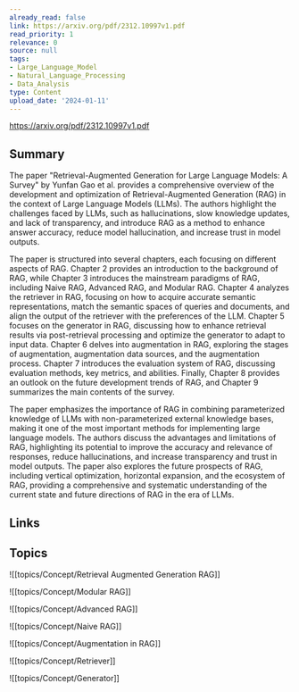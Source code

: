 ```yaml
---
already_read: false
link: https://arxiv.org/pdf/2312.10997v1.pdf
read_priority: 1
relevance: 0
source: null
tags:
- Large_Language_Model
- Natural_Language_Processing
- Data_Analysis
type: Content
upload_date: '2024-01-11'
---
```


https://arxiv.org/pdf/2312.10997v1.pdf
## Summary

The paper "Retrieval-Augmented Generation for Large Language Models: A Survey" by Yunfan Gao et al. provides a comprehensive overview of the development and optimization of Retrieval-Augmented Generation (RAG) in the context of Large Language Models (LLMs). The authors highlight the challenges faced by LLMs, such as hallucinations, slow knowledge updates, and lack of transparency, and introduce RAG as a method to enhance answer accuracy, reduce model hallucination, and increase trust in model outputs.

The paper is structured into several chapters, each focusing on different aspects of RAG. Chapter 2 provides an introduction to the background of RAG, while Chapter 3 introduces the mainstream paradigms of RAG, including Naive RAG, Advanced RAG, and Modular RAG. Chapter 4 analyzes the retriever in RAG, focusing on how to acquire accurate semantic representations, match the semantic spaces of queries and documents, and align the output of the retriever with the preferences of the LLM. Chapter 5 focuses on the generator in RAG, discussing how to enhance retrieval results via post-retrieval processing and optimize the generator to adapt to input data. Chapter 6 delves into augmentation in RAG, exploring the stages of augmentation, augmentation data sources, and the augmentation process. Chapter 7 introduces the evaluation system of RAG, discussing evaluation methods, key metrics, and abilities. Finally, Chapter 8 provides an outlook on the future development trends of RAG, and Chapter 9 summarizes the main contents of the survey.

The paper emphasizes the importance of RAG in combining parameterized knowledge of LLMs with non-parameterized external knowledge bases, making it one of the most important methods for implementing large language models. The authors discuss the advantages and limitations of RAG, highlighting its potential to improve the accuracy and relevance of responses, reduce hallucinations, and increase transparency and trust in model outputs. The paper also explores the future prospects of RAG, including vertical optimization, horizontal expansion, and the ecosystem of RAG, providing a comprehensive and systematic understanding of the current state and future directions of RAG in the era of LLMs.
## Links


## Topics

![[topics/Concept/Retrieval Augmented Generation RAG]]

![[topics/Concept/Modular RAG]]

![[topics/Concept/Advanced RAG]]

![[topics/Concept/Naive RAG]]

![[topics/Concept/Augmentation in RAG]]

![[topics/Concept/Retriever]]

![[topics/Concept/Generator]]